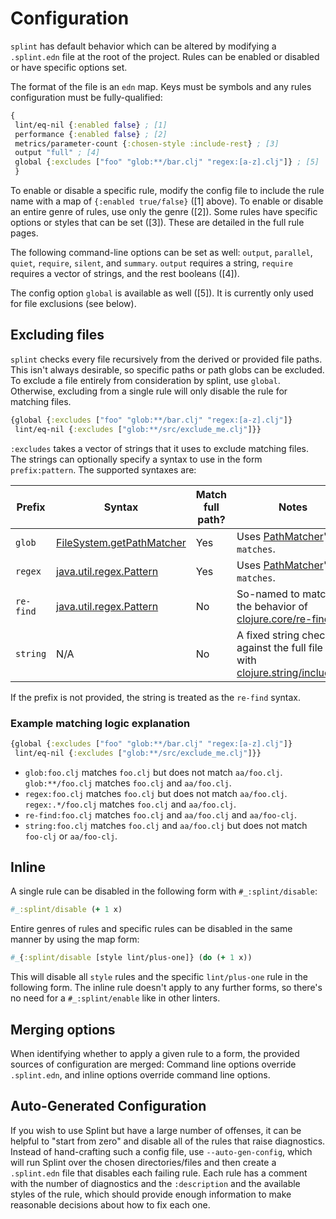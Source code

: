 # Configuration

`splint` has default behavior which can be altered by modifying a `.splint.edn` file at the root of the project. Rules can be enabled or disabled or have specific options set.

The format of the file is an `edn` map. Keys must be symbols and any rules configuration must be fully-qualified:

```clojure
{
 lint/eq-nil {:enabled false} ; [1]
 performance {:enabled false} ; [2]
 metrics/parameter-count {:chosen-style :include-rest} ; [3]
 output "full" ; [4]
 global {:excludes ["foo" "glob:**/bar.clj" "regex:[a-z].clj"]} ; [5]
 }
```

To enable or disable a specific rule, modify the config file to include the rule name with a map of `{:enabled true/false}` ([1] above). To enable or disable an entire genre of rules, use only the genre ([2]). Some rules have specific options or styles that can be set ([3]). These are detailed in the full rule pages.

The following command-line options can be set as well: `output`, `parallel`, `quiet`, `require`, `silent`, and `summary`. `output` requires a string, `require` requires a vector of strings, and the rest booleans ([4]).

The config option `global` is available as well ([5]). It is currently only used for file exclusions (see below).

## Excluding files

`splint` checks every file recursively from the derived or provided file paths. This isn't always desirable, so specific paths or path globs can be excluded. To exclude a file entirely from consideration by splint, use `global`. Otherwise, excluding from a single rule will only disable the rule for matching files.

```clojure
{global {:excludes ["foo" "glob:**/bar.clj" "regex:[a-z].clj"]}
 lint/eq-nil {:excludes ["glob:**/src/exclude_me.clj"]}}
```

`:excludes` takes a vector of strings that it uses to exclude matching files. The strings can optionally specify a syntax to use in the form `prefix:pattern`. The supported syntaxes are:

| Prefix | Syntax | Match full path? | Notes |
| --- | --- | --- | --- |
| `glob` | [FileSystem.getPathMatcher](https://docs.oracle.com/en/java/javase/11/docs/api/java.base/java/nio/file/FileSystem.html#getPathMatcher(java.lang.String)) | Yes | Uses [PathMatcher](https://docs.oracle.com/en/java/javase/11/docs/api/java.base/java/nio/file/PathMatcher.html)'s `matches`. |
| `regex` | [java.util.regex.Pattern](https://docs.oracle.com/en/java/javase/11/docs/api/java.base/java/util/regex/Pattern.html) | Yes | Uses [PathMatcher](https://docs.oracle.com/en/java/javase/11/docs/api/java.base/java/nio/file/PathMatcher.html)'s `matches`. |
| `re-find` | [java.util.regex.Pattern](https://docs.oracle.com/en/java/javase/11/docs/api/java.base/java/util/regex/Pattern.html) | No | So-named to match the behavior of [clojure.core/re-find](https://clojure.github.io/clojure/clojure.core-api.html#clojure.core/re-find). |
| `string` | N/A | No | A fixed string checked against the full file path with [clojure.string/includes?](https://clojure.github.io/clojure/clojure.string-api.html#clojure.string/includes?).

If the prefix is not provided, the string is treated as the `re-find` syntax.

### Example matching logic explanation

```clojure
{global {:excludes ["foo" "glob:**/bar.clj" "regex:[a-z].clj"]}
 lint/eq-nil {:excludes ["glob:**/src/exclude_me.clj"]}}
```

* `glob:foo.clj` matches `foo.clj` but does not match `aa/foo.clj`. `glob:**/foo.clj` matches `foo.clj` and `aa/foo.clj`.
* `regex:foo.clj` matches `foo.clj` but does not match `aa/foo.clj`. `regex:.*/foo.clj` matches `foo.clj` and `aa/foo.clj`.
* `re-find:foo.clj` matches `foo.clj` and `aa/foo.clj` and `aa/foo-clj`.
* `string:foo.clj` matches `foo.clj` and `aa/foo.clj` but does not match `foo-clj` or `aa/foo-clj`.

## Inline

A single rule can be disabled in the following form with `#_:splint/disable`:

```clojure
#_:splint/disable (+ 1 x)
```

Entire genres of rules and specific rules can be disabled in the same manner by using the map form:

```clojure
#_{:splint/disable [style lint/plus-one]} (do (+ 1 x))
````

This will disable all `style` rules and the specific `lint/plus-one` rule in the following form. The inline rule doesn't apply to any further forms, so there's no need for a `#_:splint/enable` like in other linters.

## Merging options

When identifying whether to apply a given rule to a form, the provided sources of configuration are merged: Command line options override `.splint.edn`, and inline options override command line options.

## Auto-Generated Configuration

If you wish to use Splint but have a large number of offenses, it can be helpful to "start from zero" and disable all of the rules that raise diagnostics. Instead of hand-crafting such a config file, use `--auto-gen-config`, which will run Splint over the chosen directories/files and then create a `.splint.edn` file that disables each failing rule. Each rule has a comment with the number of diagnostics and the `:description` and the available styles of the rule, which should provide enough information to make reasonable decisions about how to fix each one.
